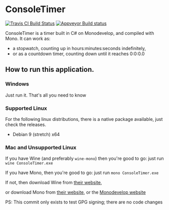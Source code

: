 # ConsoleTimer
[![Travis CI Build Status](https://travis-ci.com/cainy-a/ConsoleTimer.svg?branch=master)](https://travis-ci.com/cainy-a/ConsoleTimer)
[![Appveyor Build status](https://ci.appveyor.com/api/projects/status/i347n94ptb0smy93?svg=true)](https://ci.appveyor.com/project/cainy-a/consoletimer)

ConsoleTimer is a timer built in C# on Monodevelop, and compiled with Mono.
It can work as:
- a stopwatch, counting up in hours:minutes:seconds indefinitely,
- or as a countdown timer, counting down until it reaches 0:0:0.0

## How to run this application.
### Windows
Just run it. That's all you need to know
### Supported Linux
For the following linux distributions, there is a native package available, just check the releases.
- Debian 9 (stretch) x64
### Mac and Unsupported Linux
If you have Wine (and preferably `wine-mono`) then you're good to go: just run `wine ConsoleTimer.exe`

If you have Mono, then you're good to go: just run `mono ConsoleTimer.exe`

If not, then download Wine from [their website](https://winehq.org),

or download Mono from [their website](https://mono-project.com), or the [Monodevelop website](https://monodevelop.com)

PS: This commit only exists to test GPG signing; there are no code changes